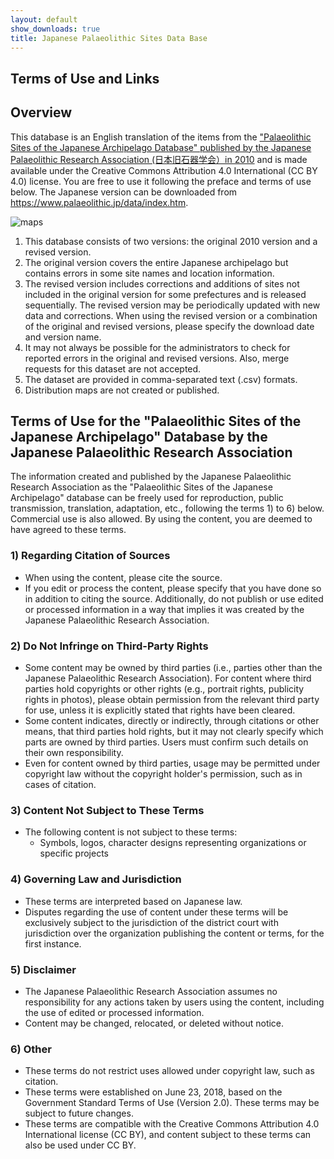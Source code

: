 ```yaml
---
layout: default
show_downloads: true
title: Japanese Palaeolithic Sites Data Base
---
```


## Terms of Use and Links
## Overview
This database is an English translation of the items from the ["Palaeolithic Sites of the Japanese Archipelago Database" published by the Japanese Palaeolithic Research Association (日本旧石器学会）in 2010](https://palaeolithic.jp/data/index.htm) and is made available under the Creative Commons Attribution 4.0 International (CC BY 4.0) license. You are free to use it following the preface and terms of use below.
The Japanese version can be downloaded from https://www.palaeolithic.jp/data/index.htm.

![maps](https://github.com/JPRA-DB/Japanease_Palaeolithic_Sites_DB_English/blob/main/Assets/tohoku_map2.jpg)

1. This database consists of two versions: the original 2010 version and a revised version.
2. The original version covers the entire Japanese archipelago but contains errors in some site names and location information.
3. The revised version includes corrections and additions of sites not included in the original version for some prefectures and is released sequentially. The revised version may be periodically updated with new data and corrections. When using the revised version or a combination of the original and revised versions, please specify the download date and version name.
4. It may not always be possible for the administrators to check for reported errors in the original and revised versions. Also, merge requests for this dataset are not accepted.
5. The dataset are provided in comma-separated text (.csv) formats.
6. Distribution maps are not created or published.

## Terms of Use for the "Palaeolithic Sites of the Japanese Archipelago" Database by the Japanese Palaeolithic Research Association

The information created and published by the Japanese Palaeolithic Research Association as the "Palaeolithic Sites of the Japanese Archipelago" database can be freely used for reproduction, public transmission, translation, adaptation, etc., following the terms 1) to 6) below. Commercial use is also allowed. By using the content, you are deemed to have agreed to these terms.

### 1) Regarding Citation of Sources
   - When using the content, please cite the source.
   - If you edit or process the content, please specify that you have done so in addition to citing the source. Additionally, do not publish or use edited or processed information in a way that implies it was created by the Japanese Palaeolithic Research Association.

### 2) Do Not Infringe on Third-Party Rights
   - Some content may be owned by third parties (i.e., parties other than the Japanese Palaeolithic Research Association). For content where third parties hold copyrights or other rights (e.g., portrait rights, publicity rights in photos), please obtain permission from the relevant third party for use, unless it is explicitly stated that rights have been cleared.
   - Some content indicates, directly or indirectly, through citations or other means, that third parties hold rights, but it may not clearly specify which parts are owned by third parties. Users must confirm such details on their own responsibility.
   - Even for content owned by third parties, usage may be permitted under copyright law without the copyright holder's permission, such as in cases of citation.

### 3) Content Not Subject to These Terms
   - The following content is not subject to these terms:
     - Symbols, logos, character designs representing organizations or specific projects

### 4) Governing Law and Jurisdiction
   - These terms are interpreted based on Japanese law.
   - Disputes regarding the use of content under these terms will be exclusively subject to the jurisdiction of the district court with jurisdiction over the organization publishing the content or terms, for the first instance.

### 5) Disclaimer
   - The Japanese Palaeolithic Research Association assumes no responsibility for any actions taken by users using the content, including the use of edited or processed information.
   - Content may be changed, relocated, or deleted without notice.

### 6) Other
   - These terms do not restrict uses allowed under copyright law, such as citation.
   - These terms were established on June 23, 2018, based on the Government Standard Terms of Use (Version 2.0). These terms may be subject to future changes.
   - These terms are compatible with the Creative Commons Attribution 4.0 International license (CC BY), and content subject to these terms can also be used under CC BY.

